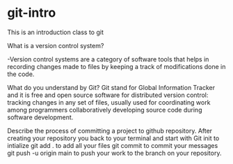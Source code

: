 # git-intro
This is an introduction class to git

What is a version control system?

-Version control systems are a category of software tools that helps in recording changes made to files by keeping a track of modifications done in the code. 
 
 What do you understand by Git?
 Git stand for Global Information Tracker and it  is free and open source software for distributed version control: tracking changes in any set of files, usually used for coordinating work among programmers collaboratively developing source code during software development. 
 
 
 
 Describe the process of committing a project to github repository.
 After creating your repository you back to your terminal and start with
 Git init to intialize 
 git add . to add all your files
 git commit to commit your messages
 git push -u origin main to push your work to the branch on your repository.
